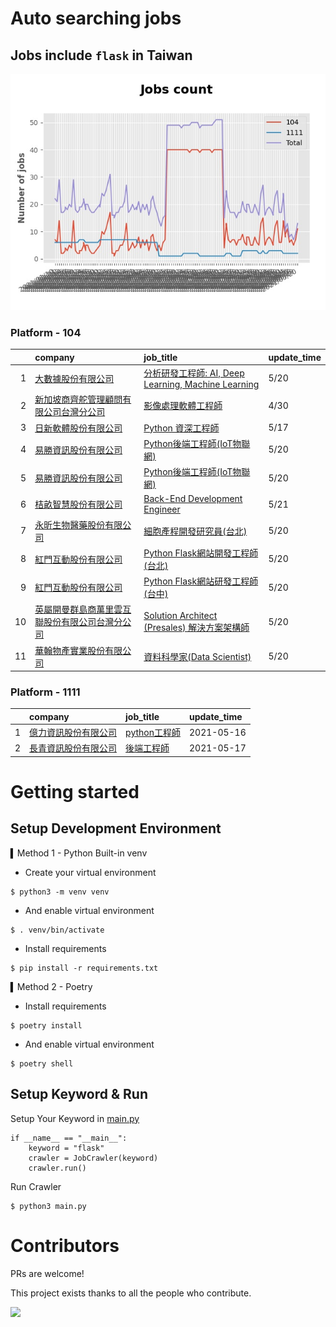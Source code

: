 # Auto searching jobs

## Jobs include `flask` in Taiwan 

 ![image](./doc/plot_img.jpg)


### Platform - 104


|    | company                                                                                     | job_title                                                                                               | update_time   |
|---:|:--------------------------------------------------------------------------------------------|:--------------------------------------------------------------------------------------------------------|:--------------|
|  1 | [大數據股份有限公司](https://www.104.com.tw/company/1a2x6bjjhc?jobsource=2018indexpoc)               | [分析研發工程師: AI, Deep Learning, Machine Learning](https://www.104.com.tw/job/54ffa?jobsource=2018indexpoc) | 5/20          |
|  2 | [新加坡商齊舵管理顧問有限公司台灣分公司](https://www.104.com.tw/company/1a2x6bldr7?jobsource=2018indexpoc)     | [影像處理軟體工程師](https://www.104.com.tw/job/77vw9?jobsource=2018indexpoc)                                    | 4/30          |
|  3 | [日新軟體股份有限公司](https://www.104.com.tw/company/oi77qwg?jobsource=2018indexpoc)                 | [Python 資深工程師](https://www.104.com.tw/job/6yfn5?jobsource=2018indexpoc)                                 | 5/17          |
|  4 | [易勝資訊股份有限公司](https://www.104.com.tw/company/1a2x6bj8og?jobsource=2018indexpoc)              | [Python後端工程師(IoT物聯網)](https://www.104.com.tw/job/76vbt?jobsource=2018indexpoc)                          | 5/20          |
|  5 | [易勝資訊股份有限公司](https://www.104.com.tw/company/1a2x6bj8og?jobsource=2018indexpoc)              | [Python後端工程師(IoT物聯網)](https://www.104.com.tw/job/76vbt?jobsource=2018indexpoc)                          | 5/20          |
|  6 | [桔畝智慧股份有限公司](https://www.104.com.tw/company/1a2x6blm8y?jobsource=2018indexpoc)              | [Back-End Development Engineer](https://www.104.com.tw/job/7a80a?jobsource=2018indexpoc)                | 5/21          |
|  7 | [永昕生物醫藥股份有限公司](https://www.104.com.tw/company/5xfw7xk?jobsource=2018indexpoc)               | [細胞產程開發研究員(台北)](https://www.104.com.tw/job/6ujnv?jobsource=2018indexpoc)                                | 5/20          |
|  8 | [紅門互動股份有限公司](https://www.104.com.tw/company/oh4m67k?jobsource=2018indexpoc)                 | [Python Flask網站開發工程師(台北)](https://www.104.com.tw/job/6xtfl?jobsource=2018indexpoc)                      | 5/20          |
|  9 | [紅門互動股份有限公司](https://www.104.com.tw/company/oh4m67k?jobsource=2018indexpoc)                 | [Python Flask網站研發工程師(台中)](https://www.104.com.tw/job/6kf9h?jobsource=2018indexpoc)                      | 5/20          |
| 10 | [英屬開曼群島商萬里雲互聯股份有限公司台灣分公司](https://www.104.com.tw/company/1a2x6bk5cu?jobsource=2018indexpoc) | [Solution Architect (Presales) 解決方案架構師](https://www.104.com.tw/job/6c62k?jobsource=2018indexpoc)        | 5/20          |
| 11 | [華翰物產實業股份有限公司](https://www.104.com.tw/company/10xb8hsw?jobsource=2018indexpoc)              | [資料科學家(Data Scientist)](https://www.104.com.tw/job/72vx2?jobsource=2018indexpoc)                        | 5/20          |

### Platform - 1111


|    | company                                              | job_title                                          | update_time   |
|---:|:-----------------------------------------------------|:---------------------------------------------------|:--------------|
|  1 | [億力資訊股份有限公司](https://www.1111.com.tw/corp/54937860/) | [python工程師](https://www.1111.com.tw/job/97374762/) | 2021-05-16    |
|  2 | [長青資訊股份有限公司](https://www.1111.com.tw/corp/71694811/) | [後端工程師](https://www.1111.com.tw/job/85012186/)     | 2021-05-17    |



# Getting started
## Setup Development Environment
▍Method 1 - Python Built-in venv

- Create your virtual environment
```
$ python3 -m venv venv
```
- And enable virtual environment
```
$ . venv/bin/activate
```
- Install requirements
```
$ pip install -r requirements.txt 
```

▍Method 2 - Poetry
- Install requirements
```
$ poetry install
```
- And enable virtual environment
```
$ poetry shell
```

## Setup Keyword & Run

Setup Your Keyword in [main.py](./main.py#L88)
```
if __name__ == "__main__":
    keyword = "flask"
    crawler = JobCrawler(keyword)
    crawler.run()
```

Run Crawler
```
$ python3 main.py
```

# Contributors
PRs are welcome!

This project exists thanks to all the people who contribute.

<a href="https://github.com/hsuanchi/auto-search-flask-job/graphs/contributors">
  <img src="https://contrib.rocks/image?repo=hsuanchi/auto-search-flask-job"/>
</a>
